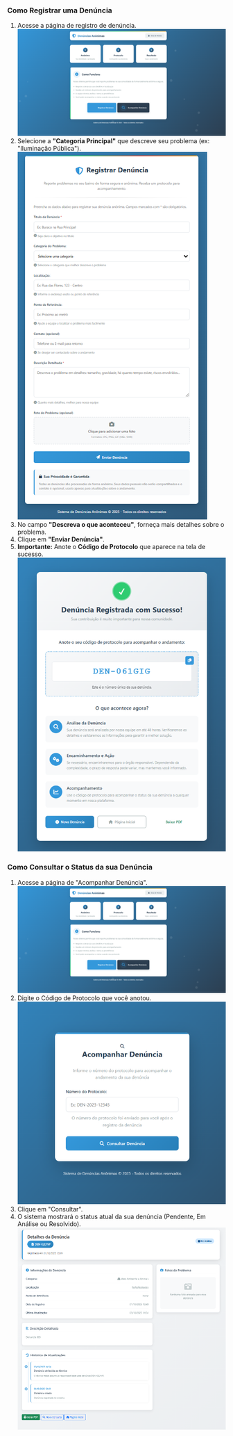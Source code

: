 ### Como Registrar uma Denúncia

1.  Acesse a página de registro de denúncia.
  ![tela01](./assets/01.png)
2.  Selecione a **"Categoria Principal"** que descreve seu problema (ex: "Iluminação Pública").
   ![tela02](./assets/02.png)
3.  No campo **"Descreva o que aconteceu"**, forneça mais detalhes sobre o problema.
4.  Clique em **"Enviar Denúncia"**.
5.  **Importante:** Anote o **Código de Protocolo** que aparece na tela de sucesso.
   ![tela03](./assets/03.png)
   

### Como Consultar o Status da sua Denúncia

1.  Acesse a página de "Acompanhar Denúncia".
   ![tela01](./assets/01.png)
2.  Digite o Código de Protocolo que você anotou.
   ![tela04](./assets/04.png)
3.  Clique em "Consultar".
4.  O sistema mostrará o status atual da sua denúncia (Pendente, Em Análise ou Resolvido).
   ![tela05](./assets/05.png)
